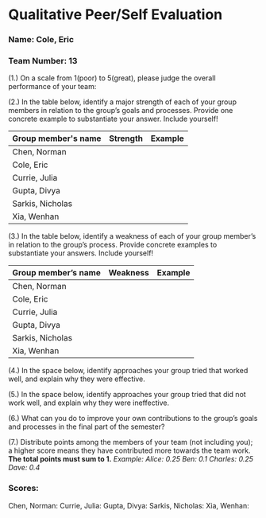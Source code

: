 # Qualitative Peer/Self Evaluation

### Name: Cole, Eric
### Team Number: 13

(1.) On a scale from 1(poor) to 5(great), please judge the overall performance of your team:

(2.) In the table below, identify a major strength of each of your group members in relation to the group’s goals and processes. Provide one concrete example to substantiate your answer. Include yourself!

| Group member's name | Strength | Example |
| ------------------- | -------- | ------- |
|Chen, Norman|||
|Cole, Eric|||
|Currie, Julia|||
|Gupta, Divya|||
|Sarkis, Nicholas|||
|Xia, Wenhan|||

(3.) In the table below, identify a weakness of each of your group member’s in relation to the group’s process. Provide concrete examples to substantiate your answers. Include yourself!

| Group member’s name | Weakness | Example |
| ------------------- | -------- | ------- |
|Chen, Norman|||
|Cole, Eric|||
|Currie, Julia|||
|Gupta, Divya|||
|Sarkis, Nicholas|||
|Xia, Wenhan|||

(4.) In the space below, identify approaches your group tried that worked well, and explain why they were effective.

(5.) In the space below, identify approaches your group tried that did not work well, and explain why they were ineffective.

(6.) What can you do to improve your own contributions to the group’s goals and processes in the final part of the semester?

(7.) Distribute points among the members of your team (not including you); a higher score means they have contributed more towards the team work. **The total points must sum to 1.**
*Example:
Alice: 0.25
Ben: 0.1
Charles: 0.25
Dave: 0.4*

### Scores:
Chen, Norman: 
Currie, Julia: 
Gupta, Divya: 
Sarkis, Nicholas: 
Xia, Wenhan: 

